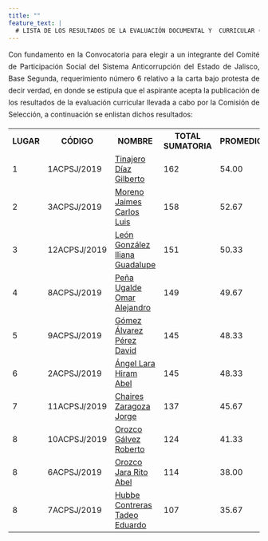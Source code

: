 ```yaml
---
title: ""
feature_text: |
  # LISTA DE LOS RESULTADOS DE LA EVALUACIÓN DOCUMENTAL Y  CURRICULAR (CÉDULAS DE EVALUACIÓN)
---
```

<div style="text-align:justify; line-height: 1.5rem"><span>Con fundamento en la Convocatoria para elegir a un integrante del Comité de Participación Social del Sistema Anticorrupción del Estado de Jalisco, Base Segunda, requerimiento número 6 relativo a la carta bajo protesta de decir verdad, en donde se estipula que el aspirante acepta la publicación de los resultados de la evaluación curricular llevada a cabo por la Comisión de Selección, a continuación se enlistan dichos resultados: 
</span></div>
<p></p>
<p></p>
<table class="table3"><tbody>

<tr><th><b>LUGAR</b></th><th><b>CÓDIGO</b></th><th><b>NOMBRE</b></th><th><b>TOTAL SUMATORIA</b></th><th><b>PROMEDIO</b></th></tr>


<tr><td>1</td><td><div><span>1ACPSJ/2019</span></div></td><td><a href="/cedulas/01ACPSJ2019_VF.pdf">Tinajero Díaz Gilberto</a><span style="color:#75bec4;"></span></td><td><div><span>162</span></div></td><td><div><span>54.00</span></div></td></tr>

<tr><td>2</td><td><div><span>3ACPSJ/2019</span></div></td><td><a href="/cedulas/03ACPSJ2019_vf.pdf">Moreno Jaimes Carlos Luis</a><span style="color:#75bec4;"></span></td><td><div><span>158</span></div></td><td><div><span>52.67</span></div></td></tr>

<tr><td>3</td><td><div><span>12ACPSJ/2019</span></div></td><td><a href="/cedulas/12ACPSJ2019_vf.pdf">León González Iliana Guadalupe</a><span style="color:#75bec4;"></span></td><td><div><span>151</span></div></td><td><div><span>50.33</span></div></td></tr>

<tr><td>4</td><td><div><span>8ACPSJ/2019</span></div></td><td><a href="/cedulas/08ACPSJ2019_vf.pdf">Peña Ugalde Omar Alejandro</a><span style="color:#75bec4;"></span></td><td><div><span>149</span></div></td><td><div><span>49.67</span></div></td></tr>

<tr><td>5</td><td><div><span>9ACPSJ/2019</span></div></td><td><a href="/cedulas/01ACPSJ2018Ev.Doc.pdf">Gómez Álvarez Pérez David</a><span style="color:#75bec4;"></span></td><td><div><span>145</span></div></td><td><div><span>48.33</span></div></td></tr>

<tr><td>6</td><td><div><span>2ACPSJ/2019</span></div></td><td><a href="/cedulas/02ACPSJ2019_vf.pdf">Ángel Lara Hiram Abel</a><span style="color:#75bec4;"></span></td><td><div><span>145</span></div></td><td><div><span>48.33</span></div></td></tr>

<tr><td>7</td><td><div><span>11ACPSJ/2019</span></div></td><td><a href="/cedulas/11ACPSJ2019_vf.pdf">Chaires Zaragoza Jorge</a><span style="color:#75bec4;"></span></td><td><div><span>137</span></div></td><td><div><span>45.67</span></div></td></tr>

<tr><td>8</td><td><div><span>10ACPSJ/2019</span></div></td><td><a href="/cedulas/10ACPSJ2019_vf.pdf">Orozco Gálvez Roberto</a><span style="color:#75bec4;"></span></td><td><div><span>124</span></div></td><td><div><span>41.33</span></div></td></tr>

<tr><td>8</td><td><div><span>6ACPSJ/2019</span></div></td><td><a href="/cedulas/06ACPSJ2019_vf.pdf">Orozco Jara Rito Abel</a><span style="color:#75bec4;"></span></td><td><div><span>114</span></div></td><td><div><span>38.00</span></div></td></tr>

<tr><td>8</td><td><div><span>7ACPSJ/2019</span></div></td><td><a href="/cedulas/07ACPSJ2019_vf.pdf">Hubbe Contreras Tadeo Eduardo</a><span style="color:#75bec4;"></span></td><td><div><span>107</span></div></td><td><div><span>35.67</span></div></td></tr>


</tbody></table>

<p></p>


